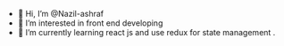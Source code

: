- 👋 Hi, I’m @Nazil-ashraf
- 👀 I’m interested in front end developing 
- 🌱 I’m currently learning react js and use redux for state management
.

<!---
Nazil-ashraf/Nazil-ashraf is a ✨ special ✨ repository because its `README.md` (this file) appears on your GitHub profile.
You can click the Preview link to take a look at your changes.
--->
